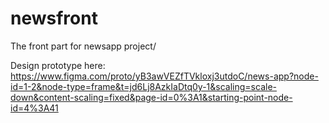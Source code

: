 # newsfront
The front part for newsapp project/

 Design prototype here:
https://www.figma.com/proto/yB3awVEZfTVkloxj3utdoC/news-app?node-id=1-2&node-type=frame&t=jd6Lj8AzkIaDtq0y-1&scaling=scale-down&content-scaling=fixed&page-id=0%3A1&starting-point-node-id=4%3A41
